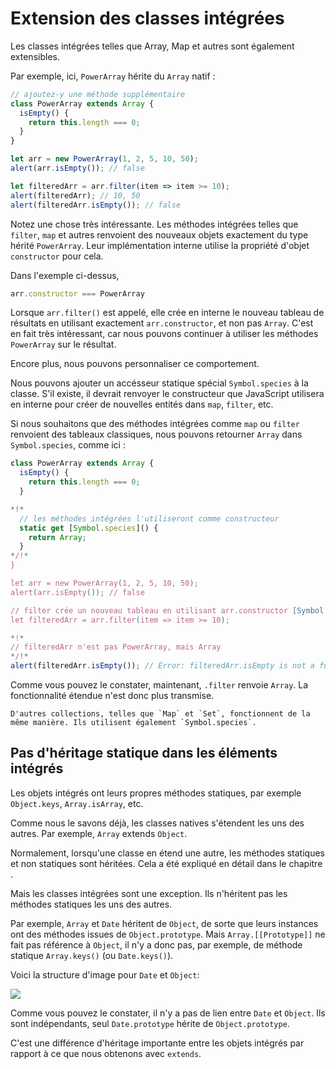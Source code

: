 
# Extension des classes intégrées

Les classes intégrées telles que Array, Map et autres sont également extensibles.

Par exemple, ici, `PowerArray` hérite du `Array` natif :

```js run
// ajoutez-y une méthode supplémentaire
class PowerArray extends Array {
  isEmpty() {
    return this.length === 0;
  }
}

let arr = new PowerArray(1, 2, 5, 10, 50);
alert(arr.isEmpty()); // false

let filteredArr = arr.filter(item => item >= 10);
alert(filteredArr); // 10, 50
alert(filteredArr.isEmpty()); // false
```

Notez une chose très intéressante. Les méthodes intégrées telles que `filter`, `map` et autres renvoient des nouveaux objets exactement du type hérité `PowerArray`. Leur implémentation interne utilise la propriété d'objet `constructor` pour cela.

Dans l'exemple ci-dessus,

```js
arr.constructor === PowerArray
```

Lorsque `arr.filter()` est appelé, elle crée en interne le nouveau tableau de résultats en utilisant exactement `arr.constructor`, et non pas `Array`. C'est en fait très intéressant, car nous pouvons continuer à utiliser les méthodes `PowerArray` sur le résultat.

Encore plus, nous pouvons personnaliser ce comportement.

Nous pouvons ajouter un accésseur statique spécial `Symbol.species` à la classe. S'il existe, il devrait renvoyer le constructeur que JavaScript utilisera en interne pour créer de nouvelles entités dans `map`, `filter`, etc.

Si nous souhaitons que des méthodes intégrées comme `map` ou `filter` renvoient des tableaux classiques, nous pouvons retourner `Array` dans `Symbol.species`, comme ici :

```js run
class PowerArray extends Array {
  isEmpty() {
    return this.length === 0;
  }

*!*
  // les méthodes intégrées l'utiliseront comme constructeur
  static get [Symbol.species]() {
    return Array;
  }
*/!*
}

let arr = new PowerArray(1, 2, 5, 10, 50);
alert(arr.isEmpty()); // false

// filter crée un nouveau tableau en utilisant arr.constructor [Symbol.species] comme constructeur
let filteredArr = arr.filter(item => item >= 10);

*!*
// filteredArr n'est pas PowerArray, mais Array
*/!*
alert(filteredArr.isEmpty()); // Error: filteredArr.isEmpty is not a function
```

Comme vous pouvez le constater, maintenant, `.filter` renvoie `Array`. La fonctionnalité étendue n'est donc plus transmise.

```smart header="D'autres collections fonctionnent de la même manière"
D'autres collections, telles que `Map` et `Set`, fonctionnent de la même manière. Ils utilisent également `Symbol.species`.
```

## Pas d'héritage statique dans les éléments intégrés

Les objets intégrés ont leurs propres méthodes statiques, par exemple `Object.keys`, `Array.isArray`, etc.

Comme nous le savons déjà, les classes natives s'étendent les uns des autres. Par exemple, `Array` extends `Object`.

Normalement, lorsqu'une classe en étend une autre, les méthodes statiques et non statiques sont héritées. Cela a été expliqué en détail dans le chapitre [](info:static-properties-methods#statics-and-inheritance).

Mais les classes intégrées sont une exception. Ils n'héritent pas les méthodes statiques les uns des autres.

Par exemple, `Array` et `Date` héritent de `Object`, de sorte que leurs instances ont des méthodes issues de `Object.prototype`. Mais `Array.[[Prototype]]` ne fait pas référence à `Object`, il n'y a donc pas, par exemple, de méthode statique `Array.keys()` (ou `Date.keys()`).

Voici la structure d'image pour `Date` et `Object`:

![](object-date-inheritance.svg)

Comme vous pouvez le constater, il n'y a pas de lien entre `Date` et `Object`. Ils sont indépendants, seul `Date.prototype` hérite de `Object.prototype`.

C'est une différence d'héritage importante entre les objets intégrés par rapport à ce que nous obtenons avec `extends`.
